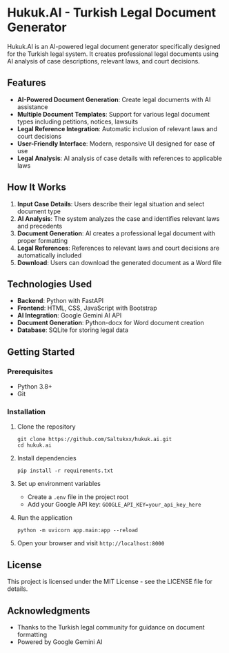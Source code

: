 # Hukuk.AI - Turkish Legal Document Generator

Hukuk.AI is an AI-powered legal document generator specifically designed for the Turkish legal system. It creates professional legal documents using AI analysis of case descriptions, relevant laws, and court decisions.

## Features

- **AI-Powered Document Generation**: Create legal documents with AI assistance
- **Multiple Document Templates**: Support for various legal document types including petitions, notices, lawsuits
- **Legal Reference Integration**: Automatic inclusion of relevant laws and court decisions
- **User-Friendly Interface**: Modern, responsive UI designed for ease of use
- **Legal Analysis**: AI analysis of case details with references to applicable laws

## How It Works

1. **Input Case Details**: Users describe their legal situation and select document type
2. **AI Analysis**: The system analyzes the case and identifies relevant laws and precedents
3. **Document Generation**: AI creates a professional legal document with proper formatting
4. **Legal References**: References to relevant laws and court decisions are automatically included
5. **Download**: Users can download the generated document as a Word file

## Technologies Used

- **Backend**: Python with FastAPI
- **Frontend**: HTML, CSS, JavaScript with Bootstrap
- **AI Integration**: Google Gemini AI API
- **Document Generation**: Python-docx for Word document creation
- **Database**: SQLite for storing legal data

## Getting Started

### Prerequisites
- Python 3.8+
- Git

### Installation

1. Clone the repository
   ```
   git clone https://github.com/Saltukxx/hukuk.ai.git
   cd hukuk.ai
   ```

2. Install dependencies
   ```
   pip install -r requirements.txt
   ```

3. Set up environment variables
   - Create a `.env` file in the project root
   - Add your Google API key: `GOOGLE_API_KEY=your_api_key_here`

4. Run the application
   ```
   python -m uvicorn app.main:app --reload
   ```

5. Open your browser and visit `http://localhost:8000`

## License

This project is licensed under the MIT License - see the LICENSE file for details.

## Acknowledgments

- Thanks to the Turkish legal community for guidance on document formatting
- Powered by Google Gemini AI 